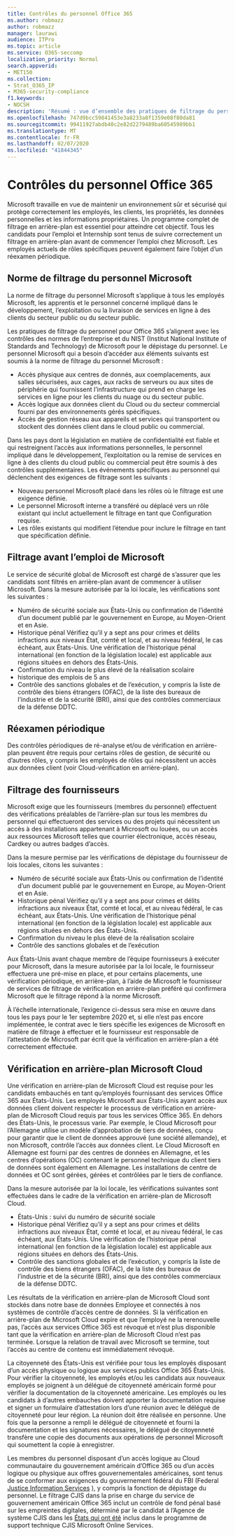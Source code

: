 ```yaml
---
title: Contrôles du personnel Office 365
ms.author: robmazz
author: robmazz
manager: laurawi
audience: ITPro
ms.topic: article
ms.service: O365-seccomp
localization_priority: Normal
search.appverid:
- MET150
ms.collection:
- Strat_O365_IP
- M365-security-compliance
f1.keywords:
- NOCSH
description: 'Résumé : vue d’ensemble des pratiques de filtrage du personnel Microsoft pour Office 365.'
ms.openlocfilehash: 747d9bcc59841453e3a8233a8f1359e08f80da81
ms.sourcegitcommit: 99411927abdb40c2e82d2279489ba60545989bb1
ms.translationtype: MT
ms.contentlocale: fr-FR
ms.lasthandoff: 02/07/2020
ms.locfileid: "41844345"
---
```

# <a name="office-365-personnel-controls"></a>Contrôles du personnel Office 365

Microsoft travaille en vue de maintenir un environnement sûr et sécurisé qui protège correctement les employés, les clients, les propriétés, les données personnelles et les informations propriétaires. Un programme complet de filtrage en arrière-plan est essentiel pour atteindre cet objectif. Tous les candidats pour l’emploi et Internship sont tenus de suivre correctement un filtrage en arrière-plan avant de commencer l’emploi chez Microsoft. Les employés actuels de rôles spécifiques peuvent également faire l’objet d’un réexamen périodique.

## <a name="the-microsoft-personnel-screening-standard"></a>Norme de filtrage du personnel Microsoft

La norme de filtrage du personnel Microsoft s’applique à tous les employés Microsoft, les apprentis et le personnel concerné impliqué dans le développement, l’exploitation ou la livraison de services en ligne à des clients du secteur public ou du secteur public.

Les pratiques de filtrage du personnel pour Office 365 s’alignent avec les contrôles des normes de l’entreprise et du NIST (Institut National Institute of Standards and Technology) de Microsoft pour le dépistage du personnel. Le personnel Microsoft qui a besoin d’accéder aux éléments suivants est soumis à la norme de filtrage du personnel Microsoft :

- Accès physique aux centres de donnés, aux coemplacements, aux salles sécurisées, aux cages, aux racks de serveurs ou aux sites de périphérie qui fournissent l’infrastructure qui prend en charge les services en ligne pour les clients du nuage ou du secteur public.
- Accès logique aux données client du Cloud ou du secteur commercial fourni par des environnements gérés spécifiques.
- Accès de gestion réseau aux appareils et services qui transportent ou stockent des données client dans le cloud public ou commercial.

Dans les pays dont la législation en matière de confidentialité est fiable et qui restreignent l’accès aux informations personnelles, le personnel impliqué dans le développement, l’exploitation ou la remise de services en ligne à des clients du cloud public ou commercial peut être soumis à des contrôles supplémentaires. Les événements spécifiques au personnel qui déclenchent des exigences de filtrage sont les suivants :

- Nouveau personnel Microsoft placé dans les rôles où le filtrage est une exigence définie.
- Le personnel Microsoft interne a transféré ou déplacé vers un rôle existant qui inclut actuellement le filtrage en tant que Configuration requise.
- Les rôles existants qui modifient l’étendue pour inclure le filtrage en tant que spécification définie.

## <a name="microsoft-pre-employment-screening"></a>Filtrage avant l’emploi de Microsoft

Le service de sécurité global de Microsoft est chargé de s’assurer que les candidats sont filtrés en arrière-plan avant de commencer à utiliser Microsoft.
Dans la mesure autorisée par la loi locale, les vérifications sont les suivantes :

- Numéro de sécurité sociale aux États-Unis ou confirmation de l’identité d’un document publié par le gouvernement en Europe, au Moyen-Orient et en Asie.
- Historique pénal Vérifiez qu’il y a sept ans pour crimes et délits infractions aux niveaux État, comté et local, et au niveau fédéral, le cas échéant, aux États-Unis. Une vérification de l’historique pénal international (en fonction de la législation locale) est applicable aux régions situées en dehors des États-Unis.
- Confirmation du niveau le plus élevé de la réalisation scolaire
- historique des emplois de 5 ans
- Contrôle des sanctions globales et de l’exécution, y compris la liste de contrôle des biens étrangers (OFAC), de la liste des bureaux de l’industrie et de la sécurité (BRI), ainsi que des contrôles commerciaux de la défense DDTC.

## <a name="periodic-re-screening"></a>Réexamen périodique

Des contrôles périodiques de ré-analyse et/ou de vérification en arrière-plan peuvent être requis pour certains rôles de gestion, de sécurité ou d’autres rôles, y compris les employés de rôles qui nécessitent un accès aux données client (voir Cloud-vérification en arrière-plan).

## <a name="supplier-screening"></a>Filtrage des fournisseurs

Microsoft exige que les fournisseurs (membres du personnel) effectuent des vérifications préalables de l’arrière-plan sur tous les membres du personnel qui effectueront des services ou des projets qui nécessitent un accès à des installations appartenant à Microsoft ou louées, ou un accès aux ressources Microsoft telles que courrier électronique, accès réseau, Cardkey ou autres badges d’accès.

Dans la mesure permise par les vérifications de dépistage du fournisseur de lois locales, citons les suivantes :

- Numéro de sécurité sociale aux États-Unis ou confirmation de l’identité d’un document publié par le gouvernement en Europe, au Moyen-Orient et en Asie.
- Historique pénal Vérifiez qu’il y a sept ans pour crimes et délits infractions aux niveaux État, comté et local, et au niveau fédéral, le cas échéant, aux États-Unis. Une vérification de l’historique pénal international (en fonction de la législation locale) est applicable aux régions situées en dehors des États-Unis.
- Confirmation du niveau le plus élevé de la réalisation scolaire
- Contrôle des sanctions globales et de l’exécution

Aux États-Unis avant chaque membre de l’équipe fournisseurs à exécuter pour Microsoft, dans la mesure autorisée par la loi locale, le fournisseur effectuera une pré-mise en place, et pour certains placements, une vérification périodique, en arrière-plan, à l’aide de Microsoft le fournisseur de services de filtrage de vérification en arrière-plan préféré qui confirmera Microsoft que le filtrage répond à la norme Microsoft. 

À l’échelle internationale, l’exigence ci-dessus sera mise en œuvre dans tous les pays pour le 1er septembre 2020 et, si elle n’est pas encore implémentée, le contrat avec le tiers spécifie les exigences de Microsoft en matière de filtrage à effectuer et le fournisseur est responsable de l’attestation de Microsoft par écrit que la vérification en arrière-plan a été correctement effectuée.

## <a name="microsoft-cloud-background-check"></a>Vérification en arrière-plan Microsoft Cloud

Une vérification en arrière-plan de Microsoft Cloud est requise pour les candidats embauchés en tant qu’employés fournissant des services Office 365 aux États-Unis. Les employés Microsoft aux États-Unis ayant accès aux données client doivent respecter le processus de vérification en arrière-plan de Microsoft Cloud requis par tous les services Office 365. En dehors des États-Unis, le processus varie. Par exemple, le Cloud Microsoft pour l’Allemagne utilise un modèle d’approbation de tiers de données, conçu pour garantir que le client de données approuvé (une société allemande), et non Microsoft, contrôle l’accès aux données client. Le Cloud Microsoft en Allemagne est fourni par des centres de données en Allemagne, et les centres d’opérations (OC) contenant le personnel technique du client tiers de données sont également en Allemagne. Les installations de centre de données et OC sont gérées, gérées et contrôlées par le tiers de confiance.

Dans la mesure autorisée par la loi locale, les vérifications suivantes sont effectuées dans le cadre de la vérification en arrière-plan de Microsoft Cloud.

- États-Unis : suivi du numéro de sécurité sociale
- Historique pénal Vérifiez qu’il y a sept ans pour crimes et délits infractions aux niveaux État, comté et local, et au niveau fédéral, le cas échéant, aux États-Unis. Une vérification de l’historique pénal international (en fonction de la législation locale) est applicable aux régions situées en dehors des États-Unis.
- Contrôle des sanctions globales et de l’exécution, y compris la liste de contrôle des biens étrangers (OFAC), de la liste des bureaux de l’industrie et de la sécurité (BRI), ainsi que des contrôles commerciaux de la défense DDTC.

Les résultats de la vérification en arrière-plan de Microsoft Cloud sont stockés dans notre base de données Employee et connectés à nos systèmes de contrôle d’accès centre de données. Si la vérification en arrière-plan de Microsoft Cloud expire et que l’employé ne la rerenouvelle pas, l’accès aux services Office 365 est révoqué et n’est plus disponible tant que la vérification en arrière-plan de Microsoft Cloud n’est pas terminée. Lorsque la relation de travail avec Microsoft se termine, tout l’accès au centre de contenu est immédiatement révoqué.

La citoyenneté des États-Unis est vérifiée pour tous les employés disposant d’un accès physique ou logique aux services publics Office 365 États-Unis. Pour vérifier la citoyenneté, les employés et/ou les candidats aux nouveaux employés se joignent à un délégué de citoyenneté américain formé pour vérifier la documentation de la citoyenneté américaine. Les employés ou les candidats à d’autres embauches doivent apporter la documentation requise et signer un formulaire d’attestation lors d’une réunion avec le délégué de citoyenneté pour leur région. La réunion doit être réalisée en personne. Une fois que la personne a rempli le délégué de citoyenneté et fourni la documentation et les signatures nécessaires, le délégué de citoyenneté transfère une copie des documents aux opérations de personnel Microsoft qui soumettent la copie à enregistrer.

Les membres du personnel disposant d’un accès logique au Cloud communautaire du gouvernement américain d’Office 365 ou d’un accès logique ou physique aux offres gouvernementales américaines, sont tenus de se conformer aux exigences du gouvernement fédéral du FBI (Federal [Justice Information Services](https://www.fbi.gov/services/cjis) ), y compris la fonction de dépistage du personnel. Le filtrage CJIS dans la prise en charge du service de gouvernement américain Office 365 inclut un contrôle de fond pénal basé sur les empreintes digitales, déterminé par le candidat à l’Agence de système CJIS dans les [États qui ont été](https://blogs.office.com/2013/10/23/california-and-microsoft-sign-cjis-security-policy-agreement/) inclus dans le programme de support technique CJIS Microsoft Online Services.
